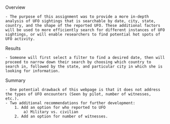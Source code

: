 Overview

	- The purpose of this assignment was to provide a more in-depth analysis of UFO sightings that is searchable by date, city, state, country, and the shape of the reported UFO. These additional factors will be used to more efficiently search for different instances of UFO sightings, or will enable researchers to find potential hot spots of UFO activity.

Results

	- Someone will first select a filter to find a desired date, then will proceed to narrow down their search by choosing which country to search in, followed by the state, and particular city in which she is looking for information. 

Summary
	
	- One potential drawback of this webpage is that it does not address the types of UFO encounters (Seen by pilot, number of witnesses, etc.). 
	- Two additional recommendations for further development:
		1. Add an option for who reported to UFO
			a) Military vs. civilian
		2. Add an option for number of witnesses.
